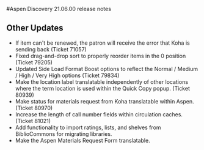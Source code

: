 #Aspen Discovery 21.06.00 release notes

## Other Updates
- If item can't be renewed, the patron will receive the error that Koha is sending back (Ticket 71057)
- Fixed drag-and-drop sort to properly reorder items in the 0 position (Ticket 79205)
- Updated Side Load Format Boost options to reflect the Normal / Medium / High / Very High options (Ticket 79834)
- Make the location label translatable independently of other locations where the term location is used within the Quick Copy popup. (Ticket 80939)
- Make status for materials request from Koha translatable within Aspen. (Ticket 80970)
- Increase the length of call number fields within circulation caches. (Ticket 81021)
- Add functionality to import ratings, lists, and shelves from BiblioCommons for migrating libraries.   
- Make the Aspen Materials Request Form translatable.